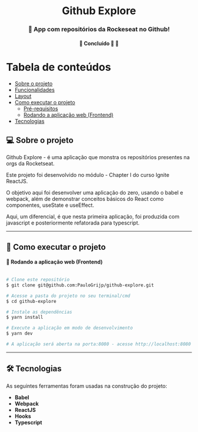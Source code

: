 <h1 align="center">Github Explore</h1>
<h3 align="center">
   🚀 App com repositórios da Rockeseat no Github!
</h3>
<h4 align="center">
	🚧   Concluído 🚀 🚧
</h4>

# Tabela de conteúdos

<!--ts-->

- [Sobre o projeto](#-sobre-o-projeto)
- [Funcionalidades](#-funcionalidades)
- [Layout](#-layout)
- [Como executar o projeto](#-como-executar-o-projeto)
  - [Pré-requisitos](#pré-requisitos)
  - [Rodando a aplicação web (Frontend)](#user-content--rodando-a-aplicação-web-frontend)
- [Tecnologias](#-tecnologias)
<!--te-->

## 💻 Sobre o projeto

Github Explore - é uma aplicação que monstra os repositórios presentes na orgs da Rocketseat.

Este projeto foi desenvolvido no módulo - Chapter I do curso Ignite ReactJS.

O objetivo aqui foi desenvolver uma aplicação do zero, usando o babel e webpack, além de demonstrar conceitos básicos do React como componentes, useState e useEffect.

Aqui, um diferencial, é que nesta primeira aplicação, foi produzida com javascript e posteriormente refatorada para typescript.

---

## 🚀 Como executar o projeto

#### 🧭 Rodando a aplicação web (Frontend)

```bash

# Clone este repositório
$ git clone git@github.com:PauloGrijp/github-explore.git

# Acesse a pasta do projeto no seu terminal/cmd
$ cd github-explore

# Instale as dependências
$ yarn install

# Execute a aplicação em modo de desenvolvimento
$ yarn dev

# A aplicação será aberta na porta:8080 - acesse http://localhost:8080

```

---

## 🛠 Tecnologias

As seguintes ferramentas foram usadas na construção do projeto:

- **Babel**
- **Webpack**
- **ReactJS**
- **Hooks**
- **Typescript**
